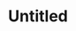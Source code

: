 ---
inv_num: 2018-116
add_credit:
url: 2018-116-untitled
title: Untitled
year: '2018'
display_year: '2018'
medium: Triple Espresso, Acid Free Vellum Finish Archival Paper
dims: 12.25 x 12.25 in
pitch:
ps:
live_url:
youtube:
related_code:
subheading:
download:
commission:
related:
layout: things-i-made
---
